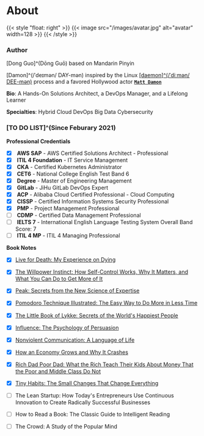 # About


{{< style "float: right" >}}
{{< image src="/images/avatar.jpg" alt="avatar" width=128 >}}
{{< /style >}}

### Author

<i class="fa-solid fa-tags fa-fw"></i> [Dong Guo]^(Dōng Guō) based on Mandarin Pinyin  

<i class="fa-solid fa-tags fa-fw" style="opacity: 0"></i> [Damon]^(/ˈdeɪmən/ DAY-mən) inspired by the Linux [[daemon]^(/ˈdiːmən/ DEE-mən)](https://man7.org/linux/man-pages/man7/daemon.7.html) process and a favored Hollywood actor [**`Matt Damon`**](https://en.wikipedia.org/wiki/Matt_Damon)

<i class="fa-solid fa-seedling fa-fw"></i> **Bio**: A Hands-On Solutions Architect, a DevOps Manager, and a Lifelong Learner

<i class="fa-solid fa-user-tie fa-fw"></i> **Specialties**: <i class="fa-solid fa-cloud-upload-alt fa-fw fa-bounce"></i> Hybrid Cloud <i class="fa-solid fa-code-branch fa-fw fa-flip"></i> DevOps <i class="fa-solid fa-layer-group fa-fw fa-beat"></i> Big Data <i class="fa-solid fa-bell fa-fw fa-shake"></i> Cybersecurity

### [TO DO LIST]^(Since Feburary 2021)

<i class="fa-solid fa-tasks fa-fw"></i> **Professional Credentials**

- [x] <i class="fa-brands fa-aws fa-fw"></i> **AWS SAP** - AWS Certified Solutions Architect - Professional
- [x] <i class="fa-solid fa-cogs fa-fw"></i> **ITIL 4 Foundation** - IT Service Management
- [x] <i class="fa-solid fa-dharmachakra fa-fw"></i> **CKA** - Certified Kubernetes Administrator
- [x] <i class="fa-solid fa-language fa-fw"></i> **CET6** - National College English Test Band 6
- [x] <i class="fa-solid fa-graduation-cap fa-fw"></i> **Degree** - Master of Engineering Management
- [x] <i class="fa-brands fa-gitlab fa-fw"></i> **GitLab** - JiHu GitLab DevOps Expert
- [x] <i class="fa-solid fa-cloud fa-fw"></i> **ACP** - Alibaba Cloud Certified Professional - Cloud Computing
- [x] <i class="fa-solid fa-user-shield fa-fw"></i> **CISSP** - Certified Information Systems Security Professional
- [x] <i class="fa-solid fa-users-cog fa-fw"></i> **PMP** - Project Management Professional
- [ ] <i class="fa-solid fa-user-tag fa-fw"></i> **CDMP** - Certified Data Management Professional
- [ ] <i class="fa-solid fa-language fa-fw"></i> **IELTS 7** - International English Language Testing System Overall Band Score: 7
- [ ] <i class="fa-solid fa-cogs fa-fw"></i> **ITIL 4 MP** - ITIL 4 Managing Professional

<i class="fa-solid fa-book-open fa-fw"></i> **Book Notes**

- [x] [Live for Death: My Experience on Dying](/en/2021/10/notes-from-live-for-death-my-experience-on-dying/)
- [x] [The Willpower Instinct: How Self-Control Works, Why It Matters, and What You Can Do to Get More of It](/en/2021/11/notes-from-the-willpower-instinct/)
- [x] [Peak: Secrets from the New Science of Expertise](/en/2021/12/notes-from-peak-secrets-from-the-new-science-of-expertise/)
- [x] [Pomodoro Technique Illustrated: The Easy Way to Do More in Less Time](/en/2022/01/notes-from-pomodoro-technique-illustrated/)
- [x] [The Little Book of Lykke: Secrets of the World's Happiest People](/en/2022/01/notes-from-secrets-of-the-worlds-happiest-people/)
- [x] [Influence: The Psychology of Persuasion](/en/2022/03/notes-from-influence-the-psychology-of-persuasion/)
- [x] [Nonviolent Communication: A Language of Life](/en/2022/03/notes-from-nonviolent-communication-a-language-of-life/)
- [x] [How an Economy Grows and Why It Crashes](/en/2022/04/notes-from-how-an-economy-grows-and-why-it-crashes/)
- [x] [Rich Dad Poor Dad: What the Rich Teach Their Kids About Money That the Poor and Middle Class Do Not](/en/2022/05/notes-from-rich-dad-poor-dad/)
- [x] [Tiny Habits: The Small Changes That Change Everything](/en/2024/03/notes-from-tiny-habits-the-small-changes-that-change-everything/)
- [ ] The Lean Startup: How Today's Entrepreneurs Use Continuous Innovation to Create Radically Successful Businesses
- [ ] How to Read a Book: The Classic Guide to Intelligent Reading
- [ ] The Crowd: A Study of the Popular Mind

